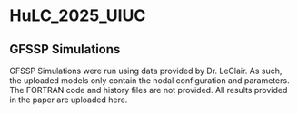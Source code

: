 # HuLC_2025_UIUC

## GFSSP Simulations
GFSSP Simulations were run using data provided by Dr. LeClair. As such, the uploaded models only contain the nodal configuration and parameters. The FORTRAN code and history files are not provided. All results provided in the paper are uploaded here. 
